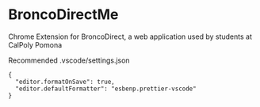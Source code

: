 # BroncoDirectMe

Chrome Extension for BroncoDirect, a web application used by students at CalPoly Pomona

Recommended .vscode/settings.json

```
{
  "editor.formatOnSave": true,
  "editor.defaultFormatter": "esbenp.prettier-vscode"
}
```
